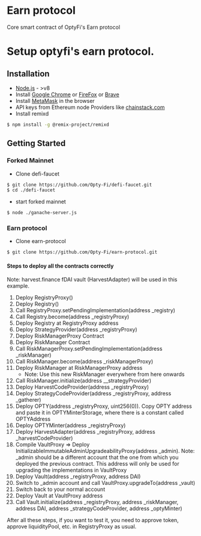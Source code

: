 # Earn protocol

Core smart contract of OptyFi's Earn protocol

# Setup optyfi's earn protocol.

## Installation

- <a href="https://nodejs.org/en/" target="_blank">Node.js</a> - >v8
- Install <a href="https://www.google.ca/chrome/" target="_blank">Google Chrome</a> or <a href="https://www.google.ca/chrome/" target="_blank">FireFox</a> or <a href="https://www.mozilla.org/en-CA/firefox/" target="_blank">Brave</a>
- Install <a href="https://brave.com/" target="_blank">MetaMask</a> in the browser
- API keys from Ethereum node Providers like <a href="https://chainstack.com" target="_blank">chainstack.com</a>
- Install remixd

```bash
$ npm install -g @remix-project/remixd
```

## Getting Started

### Forked Mainnet

- Clone defi-faucet

```bash
$ git clone https://github.com/Opty-Fi/defi-faucet.git
$ cd ./defi-faucet
```

- start forked mainnet

```bash
$ node ./ganache-server.js
```

### Earn protocol

- Clone earn-protocol

```bash
$ git clone https://github.com/Opty-Fi/earn-protocol.git
```

#### Steps to deploy all the contracts correctly

Note: harvest.finance fDAI vault (HarvestAdapter) will be used in this example.

1. Deploy RegistryProxy()
2. Deploy Registry()
3. Call RegistryProxy.setPendingImplementation(address \_registry)
4. Call Registry.become(address \_registryProxy)
5. Deploy Registry at RegistryProxy address
6. Deploy StrategyProvider(address \_registryProxy)
7. Deploy RiskManagerProxy Contract
8. Deploy RiskManager Contract
9. Call RiskManagerProxy.setPendingImplementation(address \_riskManager)
10. Call RiskManager.become(address \_riskManagerProxy)
11. Deploy RiskManager at RiskManagerProxy address
    - Note: Use this new RiskManager everywhere from here onwards
12. Call RiskManager.initialize(address \_\_strategyProvider)
13. Deploy HarvestCodeProvider(address \_registryProxy)
14. Deploy StrategyCodeProvider(address \_registryProxy, address \_gatherer)
15. Deploy OPTY(address \_registryProxy, uint256(0)). Copy OPTY address and paste it in OPTYMinterStorage, where there is a constant called OPTYAddress
16. Deploy OPTYMinter(address \_registryProxy)
17. Deploy HarvestAdapter(address \_registryProxy, address \_harvestCodeProvider)
18. Compile VaultProxy => Deploy InitializableImmutableAdminUpgradeabilityProxy(address \_admin). Note: \_admin should be a different account that the one from which you deployed the previous contract. This address will only be used for upgrading the implementations in VaultProxy
19. Deploy Vault(address \_registryProxy, address DAI)
20. Switch to \_admin account and call VaultProxy.upgradeTo(address \_vault)
21. Switch back to your normal account
22. Deploy Vault at VaultProxy address
23. Call Vault.initialize(address \_registryProxy, address \_riskManager, address DAI, address \_strategyCodeProvider, address \_optyMinter)

After all these steps, if you want to test it, you need to approve token, approve liquidityPool, etc. in RegistryProxy as usual.
